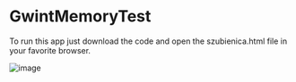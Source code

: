 # GwintMemoryTest
To run this app just download the code and open the szubienica.html file in your favorite browser.

![image](https://user-images.githubusercontent.com/61984102/163665805-bbc7a2cb-e4a9-4abb-bc54-94cf0071fb74.png)
